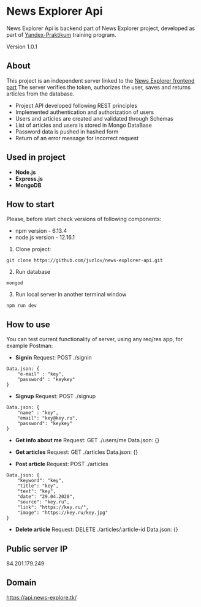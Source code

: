 # News Explorer Api

News Explorer Api is backend part of News Explorer project, developed as part of [Yandex-Praktikum](https://praktikum.yandex.ru/) training program.

Version 1.0.1

## About

This project is an independent server linked to the [News Explorer frontend part](https://github.com/juzlov/news-explorer-frontend)
The server verifies the token, authorizes the user, saves and returns articles from the database.

- Project API developed following REST principles
- Implemented authentication and authorization of users
- Users and articles are created and validated through Schemas
- List of articles and users is stored in Mongo DataBase
- Password data is pushed in hashed form
- Return of an error message for incorrect request

## Used in project
- **Node.js**
- **Express.js**
- **MongoDB**

## How to start
Please, before start check versions of following components:
- npm version - 6.13.4
- node.js version - 12.16.1

1. Clone project:
```
git clone https://github.com/juzlov/news-explorer-api.git
```

2. Run database
```
mongod
```

3. Run local server in another terminal window
```
npm run dev
```

## How to use

You can test current functionality of server, using any req/res app, for example Postman:

- **Signin**
Request: POST ./signin
```
Data.json: {
    "e-mail" : "key",
    "password" : "keykey"
}
```

- **Signup**
Request: POST ./signup
```
Data.json: {
    "name" : "key",
    "email": "key@key.ru",
    "password": "keykey"
}
```

- **Get info about me**
Request: GET ./users/me
Data.json: {}

- **Get articles**
Request: GET ./articles
Data.json: {}

- **Post article**
Request: POST ./articles
```
Data.json: {
    "keyword": "key",
    "title": "key",
    "text": "key",
    "date": "29.04.2020",
    "source": "key.ru",
    "link": "https://key.ru/",
    "image": "https://key.ru/key.jpg"
}
```

- **Delete article**
Request: DELETE ./articles/:article-id
Data.json: {}

## Public server IP
84.201.179.249

## Domain
https://api.news-explore.tk/
